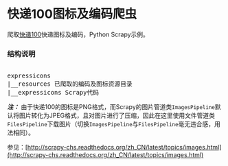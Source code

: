 # 快递100图标及编码爬虫
爬取[快递100](http://m.kuaidi100.com/all/)快递图标及编码，Python Scrapy示例。  
### 结构说明
<pre>  
expressicons  
|__resources 已爬取的编码及图标资源目录  
|__expressicons Scrapy代码  
</pre>  

***注：*** 由于快递100的图标是PNG格式，而Scrapy的图片管道类`ImagesPipeline`默认将图片转化为JPEG格式，且对图片进行了压缩，因此在这里使用文件管道类`FilesPipeline`下载图片（切换`ImagesPipeline`与`FilesPipeline`毫无违合感，用法相同）。

参见：[http://scrapy-chs.readthedocs.org/zh_CN/latest/topics/images.html](http://scrapy-chs.readthedocs.org/zh_CN/latest/topics/images.html)
